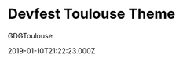---
title: Devfest Toulouse Theme
github: https://github.com/GDGToulouse/devfest-theme-hugo
demo: https://2019.devfesttoulouse.fr/
author: GDGToulouse
ssg:
  - Hugo
css:
  - scss
cms:
  - Markdown
category:
  - others

date: 2019-01-10T21:22:23.000Z
description: DevFest Theme Hugo is a theme for conferences/events.
draft: false
publish_date: '2019-01-10T21:22:23Z'
update_date: '2022-04-15T06:57:15Z'
github_star: 74
github_fork: 60
---